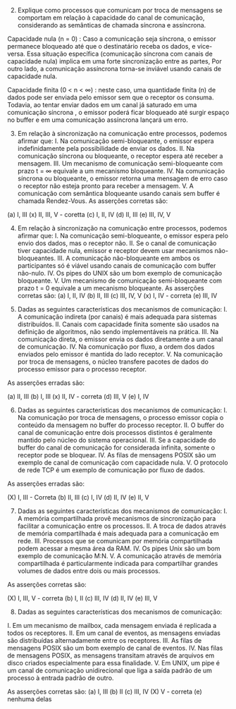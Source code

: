 

2. Explique como processos que comunicam por troca de mensagens se comportam em relação à capacidade do canal de comunicação, considerando as semânticas de chamada síncrona e assíncrona.

Capacidade nula (n = 0) : Caso a comunicação seja síncrona, o emissor permanece bloqueado até que o destinatário 
receba os dados, e vice-versa. Essa situação específica (comunicação síncrona com canais de capacidade nula) 
implica em uma forte sincronização entre as partes,  Por outro lado, a comunicação assíncrona torna-se inviável 
usando canais de capacidade nula.

Capacidade finita (0 < n < ∞) : neste caso, uma quantidade finita (n) de dados pode ser enviada pelo emissor 
sem que o receptor os consuma. Todavia, ao tentar enviar dados em um canal já saturado em uma comunicação síncrona , o emissor 
poderá ficar bloqueado até surgir espaço no buffer e em uma comunicação  assíncrona lançará  um erro.



3. Em relação à sincronização na comunicação entre processos, podemos afirmar que: 
I. Na comunicação semi-bloqueante, o emissor espera indefinidamente pela possibilidade de enviar os dados. 
II. Na comunicação síncrona ou bloqueante, o receptor espera até receber a mensagem. 
III. Um mecanismo de comunicação semi-bloqueante com prazo t = ∞ equivale a um mecanismo bloqueante.
 IV. Na comunicação síncrona ou bloqueante, o emissor retorna uma mensagem de erro caso o receptor não esteja pronto para receber a mensagem. 
V. A comunicação com semântica bloqueante usando canais sem buffer é chamada Rendez-Vous.
 As asserções corretas são: 

(a) I, III 
(x) II, III, V - coretta
(c) I, II, IV 
(d) II, III 
(e) III, IV, V



4. Em relação à sincronização na comunicação entre processos, podemos afirmar que: 
I. Na comunicação semi-bloqueante, o emissor espera pelo envio dos dados, mas o receptor não.
 II. Se o canal de comunicação tiver capacidade nula, emissor e receptor devem usar mecanismos não-bloqueantes. 
III. A comunicação não-bloqueante em ambos os participantes só é viável usando canais de comunicação com buffer não-nulo.
 IV. Os pipes do UNIX são um bom exemplo de comunicação bloqueante. 
V. Um mecanismo de comunicação semi-bloqueante com prazo t = 0 equivale a um mecanismo bloqueante. 
As asserções corretas são: 
(a) I, II, IV 
(b) II, III 
(c) III, IV, V 
(x) I, IV  -    correta 
(e) III, IV







5. Dadas as seguintes características dos mecanismos de comunicação:
 I. A comunicação indireta (por canais) é mais adequada para sistemas distribuídos. 
II. Canais com capacidade finita somente são usados na definição de algoritmos, não sendo implementáveis na prática. 
III. Na comunicação direta, o emissor envia os dados diretamente a um canal de comunicação. 
IV. Na comunicação por fluxo, a ordem dos dados enviados pelo emissor é mantida do lado receptor. 
V. Na comunicação por troca de mensagens, o núcleo transfere pacotes de dados do processo emissor para o processo receptor. 

As asserções erradas são: 

(a) II, III 
(b) I, III 
(x) II, IV - correta 
(d) III, V 
(e) I, IV 





6. Dadas as seguintes características dos mecanismos de comunicação:
 I. Na comunicação por troca de mensagens, o processo emissor copia o conteúdo da mensagem no buffer do processo receptor. 
II. O buffer do canal de comunicação entre dois processos distintos é geralmente mantido pelo núcleo do sistema operacional. 
III. Se a capacidade do buffer do canal de comunicação for considerada infinita, somente o receptor pode se bloquear.
 IV. As filas de mensagens POSIX são um exemplo de canal de comunicação com capacidade nula. 
V. O protocolo de rede TCP é um exemplo de comunicação por fluxo de dados. 

As asserções erradas são: 

(X) I, III  - Correta
(b) II, III 
(c) I, IV 
(d) II, IV 
(e) II, V
 


7. Dadas as seguintes características dos mecanismos de comunicação: 
I. A memória compartilhada provê mecanismos de sincronização para facilitar a comunicação entre os processos. 
II. A troca de dados através de memória compartilhada é mais adequada para a comunicação em rede. 
III. Processos que se comunicam por memória compartilhada podem acessar a mesma área da RAM. 
IV. Os pipes Unix são um bom exemplo de comunicação M:N. 
V. A comunicação através de memória compartilhada é particularmente indicada para compartilhar grandes volumes de dados 
entre dois ou mais processos.

As asserções corretas são:

(X) I, III, V  -  correta 
(b) I, II 
(c) III, IV 
(d) II, IV 
(e) III, V
 


8. Dadas as seguintes características dos mecanismos de comunicação: 

I. Em um mecanismo de mailbox, cada mensagem enviada é replicada a todos os receptores. 
II. Em um canal de eventos, as mensagens enviadas são distribuídas alternadamente entre os receptores. 
III. As filas de mensagens POSIX são um bom exemplo de canal de eventos. 
IV. Nas filas de mensagens POSIX, as mensagens transitam através de arquivos em disco criados especialmente 
para essa finalidade. 
V. Em UNIX, um pipe é um canal de comunicação unidirecional que liga a saída padrão de um processo à entrada padrão de outro.

As asserções corretas são: 
(a) I, III 
(b) II 
(c) III, IV 
(X) V  - correta 
(e) nenhuma delas 

